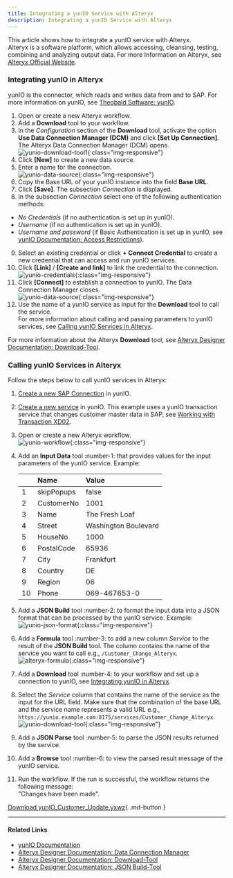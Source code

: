 ```yaml
---
title: Integrating a yunIO Service with Alteryx
description: Integrating a yunIO Service with Alteryx
---
```



This article shows how to integrate a yunIO service with Alteryx.<br>
Alteryx is a software platform, which allows accessing, cleansing, testing, combining and analyzing output data. 
For more Information on Alteryx, see [Alteryx Official Website](https://www.alteryx.com/).

### Integrating yunIO in Alteryx

yunIO is the connector, which reads and writes data from and to SAP.
For more information on yunIO, see [Theobald Software: yunIO](https://theobald-software.com/en/yunio/).

1. Open or create a new Alteryx workflow.
2. Add a **Download** tool to your workflow.
3. In the *Configuration* section of the **Download** tool, activate the option **Use Data Connection Manager (DCM)** and click **[Set Up Connection]**. 
The Alteryx Data Connection Manager (DCM) opens.<br>
![yunio-download-tool1](../assets/images/yunio/articles/yunio-download-tool1.png){:class="img-responsive"}
4. Click **[New]** to create a new data source.
5. Enter a name for the connection.<br>
![yunio-data-source](../assets/images/yunio/articles/yunIO-data-source.png){:class="img-responsive"}
6. Copy the Base URL of your yunIO instance into the field **Base URL**.
7. Click **[Save]**. The subsection *Connection* is displayed.
8. In the subsection *Connection* select one of the following authentication methods: <br>
- *No Credentials* (if no authentication is set up in yunIO).
- *Username* (if no authentication is set up in yunIO).
- *Username and password* (if Basic Authentication is set up in yunIO, see [yunIO Documentation: Access Restrictions](../documentation/access-restrictions/index.md)).
9. Select an existing credential or click **+ Connect Credential** to create a new credential that can access and run yunIO services.
10. Click **[Link]** / **[Create and link]** to link the credential to the connection.<br>
![yunio-credentials](../assets/images/yunio/articles/yunio-credentials.png){:class="img-responsive"}
11. Click **[Connect]** to establish a connection to yunIO. The Data Connection Manager closes.<br>
![yunio-data-source](../assets/images/yunio/articles/yunIO-data-source-connect.png){:class="img-responsive"}
12. Use the name of a yunIO service as input for the **Download** tool to call the service. <br>
For more information about calling and passing parameters to yunIO services, see [Calling yunIO Services in Alteryx](#calling-yunio-services-in-alteryx).

For more information about the Alteryx **Download** tool, see [Alteryx Designer Documentation: Download-Tool](https://help.alteryx.com/20231/designer/download-tool).

<!---
!!! note
    The Alteryx Data Connection Manager is available as of Alteryx Designer version 2021.4.
    -->

### Calling yunIO Services in Alteryx

Follow the steps below to call yunIO services in Alteryx:<br>

1. [Create a new SAP Connection](../getting-started.md#connect-to-sap) in yunIO. 
2. [Create a new service](../getting-started.md#create-a-service) in yunIO.
This example uses a yunIO transaction service that changes customer master data in SAP, see [Working with Transaction XD02](transaction-xd02.md).<br>
3. Open or create a new Alteryx workflow.<br>
![yunio-workflow](../assets/images/yunio/articles/yunIO-workflow.png){:class="img-responsive"}
4. Add an **Input Data** tool :number-1: that provides values for the input parameters of the yunIO service. Example:

	|  | Name | Value |
	| :------ |:--- | :--- |
	| 1 | skipPopups | false |
	| 2 | CustomerNo | 1001 |
	| 3 | Name | The Fresh Loaf |
	| 4 | Street | Washington Boulevard |
	| 5 | HouseNo | 1000 |
	| 6 | PostalCode | 65936 |
	| 7 | City | Frankfurt |
	| 8 | Country | DE |
	| 9 | Region | 06 |
	| 10 | Phone | 069-467653-0 |

5. Add a **JSON Build** tool :number-2: to format the input data into a JSON format that can be processed by the yunIO service. Example:<br>
![yunio-json-format](../assets/images/yunio/articles/yunio-json-format.png){:class="img-responsive"}
6. Add a **Formula** tool :number-3: to add a new column *Service* to the result of the **JSON Build** tool. 
The column contains the name of the service you want to call e.g., `/Customer_Change_Alteryx`.<br>
![alteryx-formula](../assets/images/yunio/articles/alteryx-formula.png){:class="img-responsive"}
7. Add a **Download** tool :number-4: to your workflow and set up a connection to yunIO, see [Integrating yunIO in Alteryx](#integrating-yunio-in-alteryx). 
8. Select the *Service* column that contains the name of the service as the input for the URL field. Make sure that the combination of the base URL and the service name represents a valid URL e.g., `https://yunio.example.com:8175/services/Customer_Change_Alteryx`.<br>
![yunio-download-tool](../assets/images/yunio/articles/yunio-download-tool.png){:class="img-responsive"}
8. Add a **JSON Parse** tool :number-5: to parse the JSON results returned by the service. 
9. Add a **Browse** tool :number-6: to view the parsed result message of the yunIO service. 
10. Run the workflow. If the run is successful, the workflow returns the following message:<br>
"Changes have been made".


[Download yunIO_Customer_Update.yxwz](../assets/files/yunio/yunIO_Customer_Update.yxwz){ .md-button }

<!--- The service uses the following input parameters:<br>
- skipPopups (this is a default parameter that is used by every service)
- CustomerNo
- Name
- Street
- HouseNo
- PostalCode
- City
- Country
- Region
- Phone 

```json
{
	 "skipPopups": "false",
	 "CustomerNo": "1001",
	 "Name": "The Fresh Loaf",
	 "Street": "Washington Boulevard",
	 "HouseNo": "1000",
	 "PostalCode": "65936",
	 "City": "Frankfurt",
	 "Country": "DE",
	 "Region": "06",
	 "Phone": "069-467653-0"
}
```-->

******

#### Related Links
- [yunIO Documentation](../documentation/introduction.md)
- [Alteryx Designer Documentation: Data Connection Manager](https://help.alteryx.com/current/en/designer/tools/dcm---designer.html)
- [Alteryx Designer Documentation: Download-Tool](https://help.alteryx.com/current/en/designer/tools/developer/download-tool.html)
- [Alteryx Designer Documentation: JSON Build-Tool](https://help.alteryx.com/current/en/designer/tools/developer/json-parse-tool.html)
